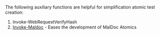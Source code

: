 The following auxiliary functions are helpful for simplification atomic test creation:

1) Invoke-WebRequestVerifyHash
2) [Invoke-Maldoc](https://github.com/redcanaryco/invoke-atomicredteam/wiki/Invoke-MalDoc) - Eases the development of MalDoc Atomics